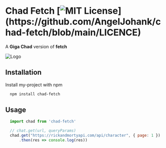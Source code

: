 # Chad Fetch [![MIT License](https://img.shields.io/apm/l/atomic-design-ui.svg?)](https://github.com/AngelJohank/chad-fetch/blob/main/LICENCE)

A **Giga Chad** version of **fetch**


![Logo](https://cdn3.emoji.gg/emojis/8748_gigachad.png)

## Installation

Install my-project with npm

```bash
  npm install chad-fetch
```

## Usage

```javascript
  import chad from 'chad-fetch'

  // chat.get(url, queryParams)
  chad.get("https://rickandmortyapi.com/api/character", { page: 1 })
      .then(res => console.log(res))
```
